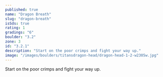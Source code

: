 ```yaml
---
published: true
name: "Dragon Breath"
slug: "dragon-breath"
isSds: true
rating: 1
gradings: "6"
boulder: "3.2"
zone: 3
id: "3.2.1"
description: "Start on the poor crimps and fight your way up."
image: "/images/boulders/titansdragon-head/dragon-head-1-2-w2305w.jpg"
---
```


Start on the poor crimps and fight your way up.
